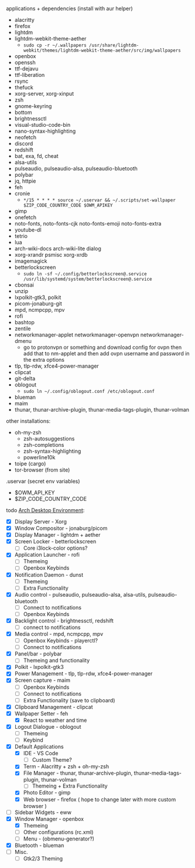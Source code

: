 applications + dependencies (install with aur helper)
- alacritty
- firefox
- lightdm
- lightdm-webkit-theme-aether
    - `sudo cp -r ~/.wallpapers /usr/share/lightdm-webkit/themes/lightdm-webkit-theme-aether/src/img/wallpapers`
- openbox
- openssh
- ttf-dejavu
- ttf-liberation
- rsync
- thefuck
- xorg-server, xorg-xinput
- zsh
- gnome-keyring
- bottom
- brightnessctl
- visual-studio-code-bin
- nano-syntax-highlighting
- neofetch
- discord
- redshift
- bat, exa, fd, cheat
- alsa-utils
- pulseaudio, pulseaudio-alsa, pulseaudio-bluetooth
- polybar
- jq, httpie
- feh
- cronie
    - `*/15 * * * * source ~/.uservar && ~/.scripts/set-wallpaper $ZIP_CODE_COUNTRY_CODE $OWM_APIKEY`
- gimp
- onefetch
- noto-fonts, noto-fonts-cjk noto-fonts-emoji noto-fonts-extra
- youtube-dl
- tetrio
- lua
- arch-wiki-docs arch-wiki-lite dialog 
- xorg-xrandr psmisc xorg-xrdb
- imagemagick
- betterlockscreen
    - `sudo ln -sf ~/.config/betterlockscreen@.service /usr/lib/systemd/system/betterlockscreen@.service`
- cbonsai
- unzip
- lxpolkit-gtk3, polkit
- picom-jonaburg-git
- mpd, ncmpcpp, mpv
- rofi
- bashtop
- zentile
- networkmanager-applet networkmanager-openvpn networkmanager-dmenu
    - go to protonvpn or something and download config for ovpn then add that to nm-applet and then add ovpn username and password in the extra options 
- tlp, tlp-rdw, xfce4-power-manager
- clipcat
- git-delta
- oblogout
    - `sudo ln ~/.config/oblogout.conf /etc/oblogout.conf`
- blueman
- maim
- thunar, thunar-archive-plugin, thunar-media-tags-plugin, thunar-volman

other installations:
 - oh-my-zsh
    - zsh-autosuggestions
    - zsh-completions
    - zsh-syntax-highlighting
    - powerline10k
 - toipe (cargo)
 - tor-browser (from site)

.uservar (secret env variables)
- $OWM_API_KEY
- $ZIP_CODE_COUNTRY_CODE

todo [Arch Desktop Environment](https://wiki.archlinux.org/title/desktop_environment#Custom_environments):
- [x] Display Server - Xorg
- [x] Window Compositor - jonaburg/picom
- [x] Display Manager - lightdm + aether
- [x] Screen Locker - betterlockscreen
    - [ ] Core i3lock-color options?
- [x] Application Launcher - rofi
    - [ ] Themeing
    - [ ] Openbox Keybinds
- [x] Notification Daemon - dunst
    - [ ] Themeing
    - [ ] Extra Functionality
- [x] Audio control - pulseaudio, pulseaudio-alsa, alsa-utils, pulseaudio-bluetooth
    - [ ] Connect to notifications
    - [ ] Openbox Keybinds
- [x] Backlight control - brightnessctl, redshift
    - [ ] connect to notifications
- [x] Media control - mpd, ncmpcpp, mpv
    - [ ] Openbox Keybinds - playerctl?
    - [ ] Connect to notifications
- [x] Panel/bar - polybar
    - [ ] Themeing and functionality
- [x] Polkit - lxpolkit-gtk3
- [x] Power Management - tlp, tlp-rdw, xfce4-power-manager
- [x] Screen capture - maim
    - [ ] Openbox Keybinds
    - [ ] Connect to notifications
    - [ ] Extra Functionality (save to clipboard)
- [x] Clipboard Management - clipcat
- [x] Wallpaper Setter - feh
    - [x] React to weather and time
- [x] Logout Dialogue - oblogout
    - [ ] Themeing
    - [ ] Keybind
- [x] Default Applications
    - [x] IDE - VS Code
        - [ ] Custom Theme?
    - [x] Term - Alacritty + zsh + oh-my-zsh
    - [x] File Manager - thunar, thunar-archive-plugin, thunar-media-tags-plugin, thunar-volman
        - [ ] Themeing + Extra Functionality
    - [x] Photo Editor - gimp
    - [x] Web browser - firefox ( hope to change later with more custom browser )
- [ ] Sidebar Widgets - eww
- [x] Window Manager - openbox
    - [x] Themeing
    - [ ] Other configurations (rc.xml)
    - [ ] Menu - (obmenu-generator?)
- [x] Bluetooth - blueman
- [ ] Misc.
    - [ ] Gtk2/3 Theming
